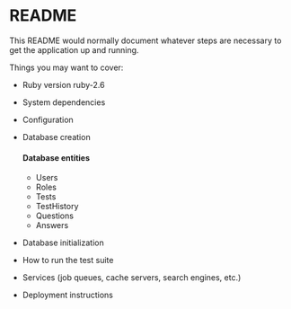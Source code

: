 # README

This README would normally document whatever steps are necessary to get the
application up and running.

Things you may want to cover:


* Ruby version
  ruby-2.6
* System dependencies

* Configuration

* Database creation
  #### Database entities
    * Users
    * Roles
    * Tests
    * TestHistory
    * Questions
    * Answers

* Database initialization
  
* How to run the test suite

* Services (job queues, cache servers, search engines, etc.)

* Deployment instructions
